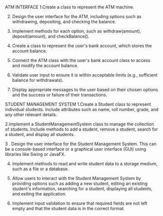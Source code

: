 ATM INTERFACE
1.Create a class to represent the ATM machine.

2. Design the user interface for the ATM, including options such as withdrawing, depositing, and checking the balance.

3. Implement methods for each option, such as withdraw(amount), deposit(amount), and checkBalance().

4. Create a class to represent the user's bank account, which stores the account balance.

5. Connect the ATM class with the user's bank account class to access and modify the account balance.

6. Validate user input to ensure it is within acceptable limits (e.g., sufficient balance for withdrawals).

7. Display appropriate messages to the user based on their chosen options and the success or failure of their transactions.

STUDENT MANAGEMENT SYSTEM
1.Create a Student class to represent individual students. Include attributes such as name, roll number, grade, and any other relevant details.

2.Implement a StudentManagementSystem class to manage the collection of students. Include methods to add a student, remove a student, search for a student, and display all students.

3 . Design the user interface for the Student Management System. This can be a console-based interface or a graphical user interface (GUI) using libraries like Swing or JavaFX.

4. Implement methods to read and write student data to a storage medium, such as a file or a database.

5. Allow users to interact with the Student Management System by providing options such as adding a new student, editing an existing student's information, searching for a student, displaying all students, and exiting the application.

6. Implement input validation to ensure that required fields are not left empty and that the student data is in the correct format.
